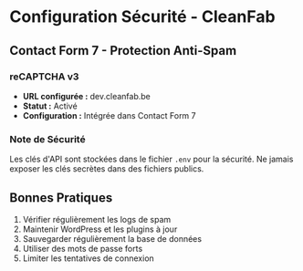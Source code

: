 # Configuration Sécurité - CleanFab

## Contact Form 7 - Protection Anti-Spam

### reCAPTCHA v3
- **URL configurée :** dev.cleanfab.be
- **Statut :** Activé
- **Configuration :** Intégrée dans Contact Form 7

### Note de Sécurité
Les clés d'API sont stockées dans le fichier `.env` pour la sécurité.
Ne jamais exposer les clés secrètes dans des fichiers publics.

## Bonnes Pratiques
1. Vérifier régulièrement les logs de spam
2. Maintenir WordPress et les plugins à jour
3. Sauvegarder régulièrement la base de données
4. Utiliser des mots de passe forts
5. Limiter les tentatives de connexion